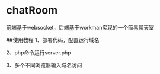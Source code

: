 # chatRoom
前端基于websocket，后端基于workman实现的一个简易聊天室


##使用教程
1、部署代码，配置运行域名

2、php命令运行server.php

3、多个不同浏览器输入域名访问

